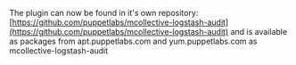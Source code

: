 The plugin can now be found in it's own repository: [https://github.com/puppetlabs/mcollective-logstash-audit](https://github.com/puppetlabs/mcollective-logstash-audit) and is available as packages from apt.puppetlabs.com and yum.puppetlabs.com as mcollective-logstash-audit

